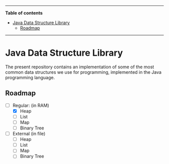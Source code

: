 ***

**Table of contents**

- [Java Data Structure Library](#java-data-structure-library)
  - [Roadmap](#roadmap)

***

# Java Data Structure Library

The present repository contains an implementation of some of the most common
data structures we use for programming, implemented in the Java programming
language.

## Roadmap

- [ ] Regular: (in RAM)
    - [x] Heap
    - [ ] List
    - [ ] Map
    - [ ] Binary Tree
- [ ] External (in file)
    - [ ] Heap
    - [ ] List
    - [ ] Map
    - [ ] Binary Tree